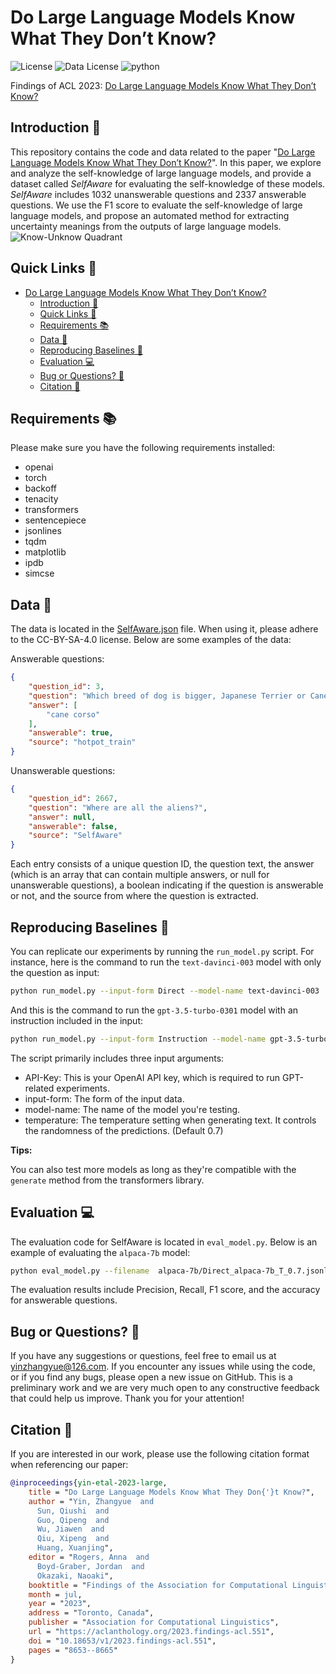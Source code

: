 # Do Large Language Models Know What They Don’t Know?

![License](https://img.shields.io/badge/License-Apache%20License%202.0-green)
![Data License](https://img.shields.io/badge/Data%20License-CC--BY--SA--4.0-blue)
![python](https://img.shields.io/badge/python-3.8+-blue.svg)

Findings of ACL 2023: [Do Large Language Models Know What They Don’t Know?](https://arxiv.org/pdf/2305.18153.pdf)


## Introduction 📝

This repository contains the code and data related to the paper "[Do Large Language Models Know What They Don’t Know?](https://arxiv.org/pdf/2305.18153.pdf)". In this paper, we explore and analyze the self-knowledge of large language models, and provide a dataset called *SelfAware* for evaluating the self-knowledge of these models. *SelfAware* includes 1032 unanswerable questions and 2337 answerable questions. We use the F1 score to evaluate the self-knowledge of large language models, and propose an automated method for extracting uncertainty meanings from the outputs of large language models.
![Know-Unknow Quadrant](figures/know-unknow.png)


## Quick Links 🔗

- [Do Large Language Models Know What They Don’t Know?](#do-large-language-models-know-what-they-dont-know)
  - [Introduction 📝](#introduction-)
  - [Quick Links 🔗](#quick-links-)
  - [Requirements 📚](#requirements-)
  - [Data 💾](#data-)
  - [Reproducing Baselines 🚀](#reproducing-baselines-)
  - [Evaluation 💻](#evaluation-)
  - [Bug or Questions? 🤔](#bug-or-questions-)
  - [Citation 📖](#citation-)


## Requirements 📚

Please make sure you have the following requirements installed:
- openai
- torch
- backoff
- tenacity
- transformers
- sentencepiece
- jsonlines
- tqdm
- matplotlib
- ipdb
- simcse


## Data 💾

The data is located in the [SelfAware.json](data/SelfAware.json) file. When using it, please adhere to the CC-BY-SA-4.0 license. Below are some examples of the data:

Answerable questions:
```json
{
    "question_id": 3,
    "question": "Which breed of dog is bigger, Japanese Terrier or Cane Corso?",
    "answer": [
        "cane corso"
    ],
    "answerable": true,
    "source": "hotpot_train"
}
```
Unanswerable questions:
```json
{
    "question_id": 2667,
    "question": "Where are all the aliens?",
    "answer": null,
    "answerable": false,
    "source": "SelfAware"
}
```
Each entry consists of a unique question ID, the question text, the answer (which is an array that can contain multiple answers, or null for unanswerable questions), a boolean indicating if the question is answerable or not, and the source from where the question is extracted.


## Reproducing Baselines 🚀

You can replicate our experiments by running the `run_model.py` script. For instance, here is the command to run the `text-davinci-003` model with only the question as input:
```bash
python run_model.py --input-form Direct --model-name text-davinci-003
```
And this is the command to run the `gpt-3.5-turbo-0301` model with an instruction included in the input:
```bash
python run_model.py --input-form Instruction --model-name gpt-3.5-turbo-0301
```
The script primarily includes three input arguments:
- API-Key: This is your OpenAI API key, which is required to run GPT-related experiments.
- input-form: The form of the input data.
- model-name: The name of the model you're testing.
- temperature: The temperature setting when generating text. It controls the randomness of the predictions. (Default 0.7)

**Tips:**

You can also test more models as long as they're compatible with the `generate` method from the transformers library.


## Evaluation 💻

The evaluation code for SelfAware is located in `eval_model.py`. Below is an example of evaluating the `alpaca-7b` model:

```bash
python eval_model.py --filename  alpaca-7b/Direct_alpaca-7b_T_0.7.jsonl
```

The evaluation results include Precision, Recall, F1 score, and the accuracy for answerable questions.


## Bug or Questions? 🤔

If you have any suggestions or questions, feel free to email us at yinzhangyue@126.com. If you encounter any issues while using the code, or if you find any bugs, please open a new issue on GitHub. This is a preliminary work and we are very much open to any constructive feedback that could help us improve. Thank you for your attention!


## Citation 📖

If you are interested in our work, please use the following citation format when referencing our paper:
```bibtex
@inproceedings{yin-etal-2023-large,
    title = "Do Large Language Models Know What They Don{'}t Know?",
    author = "Yin, Zhangyue  and
      Sun, Qiushi  and
      Guo, Qipeng  and
      Wu, Jiawen  and
      Qiu, Xipeng  and
      Huang, Xuanjing",
    editor = "Rogers, Anna  and
      Boyd-Graber, Jordan  and
      Okazaki, Naoaki",
    booktitle = "Findings of the Association for Computational Linguistics: ACL 2023",
    month = jul,
    year = "2023",
    address = "Toronto, Canada",
    publisher = "Association for Computational Linguistics",
    url = "https://aclanthology.org/2023.findings-acl.551",
    doi = "10.18653/v1/2023.findings-acl.551",
    pages = "8653--8665"
}
```
